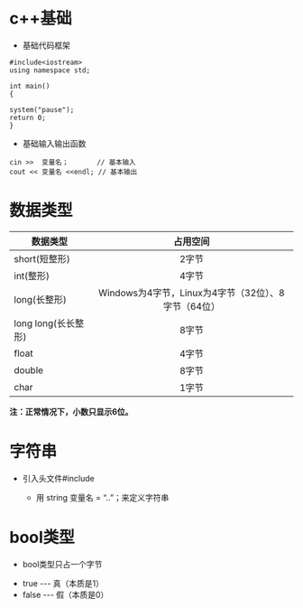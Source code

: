 
# c++基础
+ 基础代码框架
```
#include<iostream>
using namespace std;

int main()
{

system("pause");
return 0;
}

```
+ 基础输入输出函数
```
cin >>  变量名；       // 基本输入
cout << 变量名 <<endl; // 基本输出
```
# 数据类型
|数据类型|占用空间
---|:--:
short(短整形)|2字节|
int(整形)|4字节
long(长整形)|Windows为4字节，Linux为4字节（32位）、8字节（64位）
long long(长长整形)|8字节
float|4字节
double|8字节
char|1字节

**注：正常情况下，小数只显示6位。**

# 字符串
+ 引入头文件#include<string>
  + 用 string 变量名 = “..”；来定义字符串
# bool类型
  + bool类型只占一个字节
  - true --- 真（本质是1）
  - false --- 假（本质是0）
  
